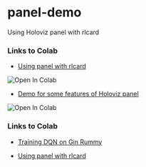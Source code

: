 # panel-demo
Using Holoviz panel with rlcard

### Links to Colab
* [Using panel with rlcard](https://colab.research.google.com/github/billh0420/blob/panel-demo/Gin_Rummy_World/GinRummy230409.ipynb)
<img src="https://colab.research.google.com/assets/colab-badge.svg" alt="Open In Colab"/>

* [Demo for some features of Holoviz panel](https://colab.research.google.com/github/billh0420/blob/panel-demo/Gin_Rummy_World/Demo%20Panel.ipynb)
<img src="https://colab.research.google.com/assets/colab-badge.svg" alt="Open In Colab"/>


### Links to Colab
* [Training DQN on Gin Rummy](https://colab.research.google.com/github/billh0420/rlcard-colab/blob/main/Notebooks/Gin%20Rummy/DQNAgent/Gin_Rummy_DQNAgent.ipynb)


* [Using panel with rlcard](https://colab.research.google.com/github/billh0420/rlcard-colab/blob/main/Gin_Rummy_World/GinRummy230409.ipynb)
